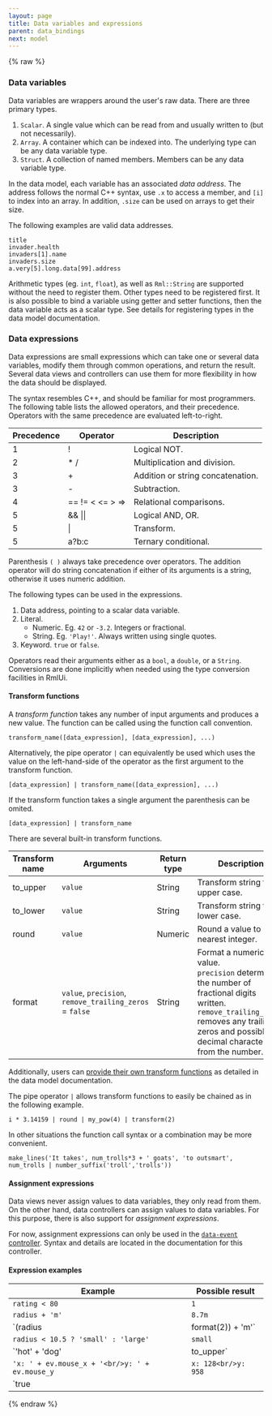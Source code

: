 ```yaml
---
layout: page
title: Data variables and expressions
parent: data_bindings
next: model
---
```


{% raw %}

### Data variables

Data variables are wrappers around the user's raw data. There are three primary types.

1. `Scalar`. A single value which can be read from and usually written to (but not necessarily).
2. `Array`. A container which can be indexed into. The underlying type can be any data variable type.
3. `Struct`. A collection of named members. Members can be any data variable type.

In the data model, each variable has an associated *data address*. The address follows the normal C++ syntax, use `.x` to access a member, and `[i]` to index into an array. In addition, `.size` can be used on arrays to get their size.

The following examples are valid data addresses.
```
title
invader.health
invaders[1].name
invaders.size
a.very[5].long.data[99].address
```

Arithmetic types (eg. `int`, `float`), as well as `Rml::String` are supported without the need to register them. Other types need to be registered first. It is also possible to bind a variable using getter and setter functions, then the data variable acts as a scalar type. See details for registering types in the data model documentation.


### Data expressions

Data expressions are small expressions which can take one or several data variables, modify them through common operations, and return the result. Several data views and controllers can use them for more flexibility in how the data should be displayed.

The syntax resembles C++, and should be familiar for most programmers. The following table lists the allowed operators, and their precedence. Operators with the same precedence are evaluated left-to-right.

| Precedence| Operator        | Description                       |
| --------- | ----------------| --------------------------------- |
|   1       |  !              | Logical NOT.                      |
|   2       |  \* /           | Multiplication and division.      |
|   3       |  +              | Addition or string concatenation. |
|   3       |  -              | Subtraction.                      |
|   4       | == != < <= > => | Relational comparisons.           |
|   5       | && \|\|         | Logical AND, OR.                  |
|   5       | \|              | Transform.                        |
|   5       | a?b:c           | Ternary conditional.              |

Parenthesis `( )` always take precedence over operators. The addition operator will do string concatenation if either of its arguments is a string, otherwise it uses numeric addition.

The following types can be used in the expressions.

1. Data address, pointing to a scalar data variable.
2. Literal.
    - Numeric. Eg. `42` or `-3.2`. Integers or fractional.
    - String. Eg. `'Play!'`. Always written using single quotes.
3. Keyword. `true` or `false`.

Operators read their arguments either as a `bool`, a `double`, or a `String`. Conversions are done implicitly when needed using the type conversion facilities in RmlUi.

#### Transform functions

A *transform function* takes any number of input arguments and produces a new value. The function can be called using the function call convention.
```
transform_name([data_expression], [data_expression], ...)
```
Alternatively, the pipe operator `|` can equivalently be used which uses the value on the left-hand-side of the operator as the first argument to the transform function.
```
[data_expression] | transform_name([data_expression], ...)
```
If the transform function takes a single argument the parenthesis can be omited.
```
[data_expression] | transform_name
```

There are several built-in transform functions.

| Transform name | Arguments                                                | Return type  | Description                           |
| -------------  | -------------------------------------------------------- | ------------ | ------------------------------------- |
|   to_upper     |  `value`                                                 | String       | Transform string to upper case.       |
|   to_lower     |  `value`                                                 | String       | Transform string to lower case.       |
|   round        |  `value`                                                 | Numeric      | Round a value to its nearest integer. |
|   format       |  `value`, `precision`, `remove_trailing_zeros` = `false` | String       | Format a numeric value.<br/>`precision` determines the number of fractional digits written.<br/>`remove_trailing_zeros` removes any trailing zeros and possibly the decimal character from the number. |

Additionally, users can [provide their own transform functions](model.html#registering-transforms) as detailed in the data model documentation.

The pipe operator `|` allows transform functions to easily be chained as in the following example.
```
i * 3.14159 | round | my_pow(4) | transform(2)
```
In other situations the function call syntax or a combination may be more convenient.
```
make_lines('It takes', num_trolls*3 + ' goats', 'to outsmart', num_trolls | number_suffix('troll','trolls'))
```


#### Assignment expressions

Data views never assign values to data variables, they only read from them. On the other hand, data controllers can assign values to data variables. For this purpose, there is also support for *assignment expressions*.

For now, assignment expressions can only be used in the [`data-event` controller](views_and_controllers.html#data-event). Syntax and details are located in the documentation for this controller.


#### Expression examples


| Example                                                                 | Possible result       |
| ---------------------------------------------------------------------   | --------------------- |
| `rating < 80`                                                           | `1`                   |
| `radius + 'm'`                                                          | `8.7m`                |
| `(radius | format(2)) + 'm'`                                            | `8.70m`               |
| `radius < 10.5 ? 'small' : 'large'`                                     | `small`               |
| `'hot' + 'dog' | to_upper`                                              | `HOTDOG`              |
| `'x: ' + ev.mouse_x + '<br/>y: ' + ev.mouse_y`                          | `x: 128<br/>y: 958`   |
| `true || false ? (true && 3==1+2 ? 'Absolutely!' : 'well..') : 'no'`    | `Absolutely!`         |


{% endraw %}
